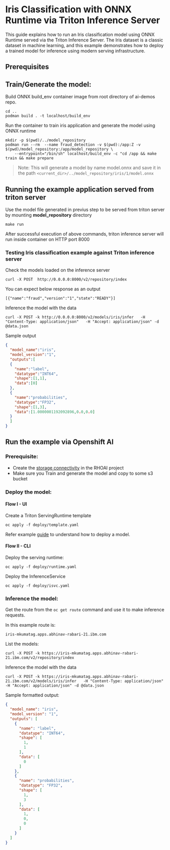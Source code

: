 # Iris Classification with ONNX Runtime via Triton Inference Server

This guide explains how to run an Iris classification model using ONNX Runtime served via the Triton Inference Server. The Iris dataset is a classic dataset in machine learning, and this example demonstrates how to deploy a trained model for inference using modern serving infrastructure.

## Prerequisites

## Train/Generate the model:
Build ONNX build_env container image from root directory of ai-demos repo.
```shell
cd ..
podman build . -t localhost/build_env
```

Run the container to train iris application and generate the model using ONNX runtime

```shell
mkdir -p $(pwd)/../model_repository
podman run --rm  --name fraud_detection -v $(pwd):/app:Z -v $(pwd)/model_repository:/app/model_repository \
    --entrypoint="/bin/sh" localhost/build_env -c "cd /app && make train && make prepare
```

> Note: This will generate a model by name model.onnx and save it in the path `<current_dir>/../model_repository/iris/1/model.onnx`

## Running the example application served from triton server

Use the model file generated in previus step to be served from triton server by mounting **model_repository** directory

```
make run
```

After successful execution of above commands, triton inference server will run inside container on HTTP port 8000

### Testing Iris classification example against Triton inference server
Check the models loaded on the inference server

```shell
curl -X POST  http://0.0.0.0:8000/v2/repository/index
```

You can expect below response as an output
```
[{"name":"fraud","version":"1","state":"READY"}]
```

Inference the model with the data
```shell
curl -X POST -k http://0.0.0.0:8000/v2/models/iris/infer   -H "Content-Type: application/json"   -H "Accept: application/json" -d @data.json
```

Sample output
```json
{
  "model_name":"iris",
  "model_version":"1",
  "outputs":[
  {
    "name":"label",
    "datatype":"INT64",
    "shape":[1,1],
    "data":[0]
  },
  {
    "name":"probabilities",
    "datatype":"FP32",
    "shape":[1,3],
    "data":[1.0000001192092896,0.0,0.0]
  }
  ]
}
```

## Run the example via Openshift AI

### Prerequisite:

- Create the [storage connectivity](https://docs.redhat.com/en/documentation/red_hat_openshift_ai_self-managed/2.22/html/openshift_ai_tutorial_-_fraud_detection_example/setting-up-a-project-and-storage#creating-connections-to-storage) in the RHOAI project
- Make sure you Train and generate the model and copy to some s3 bucket

### Deploy the model:
#### Flow I - UI
Create a Triton ServingRuntime template
```
oc apply -f deploy/template.yaml
```

Refer example [guide](https://docs.redhat.com/en/documentation/red_hat_openshift_ai_self-managed/2.22/html/openshift_ai_tutorial_-_fraud_detection_example/deploying-and-testing-a-model) to understand how to deploy a model.

#### Flow II - CLI
Deploy the serving runtime:
```
oc apply -f deploy/runtime.yaml
```


Deploy the InferenceService

```
oc apply -f deploy/isvc.yaml
```

### Inference the model:

Get the route from the `oc get route` command and use it to make inference requests.

In this example route is:

```
iris-mkumatag.apps.abhinav-rabari-21.ibm.com
```

List the models:

```
curl -X POST -k https://iris-mkumatag.apps.abhinav-rabari-21.ibm.com/v2/repository/index
```

Inference the model with the data
```
curl -X POST -k https://iris-mkumatag.apps.abhinav-rabari-21.ibm.com/v2/models/iris/infer   -H "Content-Type: application/json"   -H "Accept: application/json" -d @data.json
```

Sample formatted output:
```json
{
  "model_name": "iris",
  "model_version": "1",
  "outputs": [
    {
      "name": "label",
      "datatype": "INT64",
      "shape": [
        1,
        1
      ],
      "data": [
        0
      ]
    },
    {
      "name": "probabilities",
      "datatype": "FP32",
      "shape": [
        1,
        3
      ],
      "data": [
        1,
        0,
        0
      ]
    }
  ]
}
```
